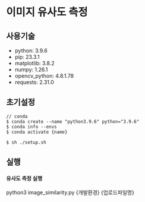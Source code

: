 # 이미지 유사도 측정

## 사용기술

- python: 3.9.6
- pip: 23.3.1
- matplotlib: 3.8.2
- numpy: 1.26.1
- opencv_python: 4.8.1.78
- requests: 2.31.0

## 초기설정

```
// conda
$ conda create --name "python3.9.6" python="3.9.6"
$ conda info --envs
$ conda activate {name}

$ sh ./setup.sh
```

## 실행

#### 유사도 측정 실행

python3 image_similarity.py {개발환경} {업로드파일명}


